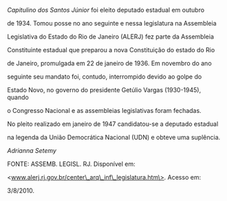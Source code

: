 

*Capitulino dos Santos Júnior* foi eleito deputado estadual em outubro

de 1934. Tomou posse no ano seguinte e nessa legislatura na Assembleia

Legislativa do Estado do Rio de Janeiro (ALERJ) fez parte da Assembleia

Constituinte estadual que preparou a nova Constituição do estado do Rio

de Janeiro, promulgada em 22 de janeiro de 1936. Em novembro do ano

seguinte seu mandato foi, contudo, interrompido devido ao golpe do

Estado Novo, no governo do presidente Getúlio Vargas (1930-1945), quando

o Congresso Nacional e as assembleias legislativas foram fechadas.



No pleito realizado em janeiro de 1947 candidatou-se a deputado estadual

na legenda da União Democrática Nacional (UDN) e obteve uma suplência.



*Adrianna Setemy*



FONTE: ASSEMB. LEGISL. RJ. Disponível em:

\<www.alerj.rj.gov.br/center\_arq\_inf\_legislatura.htm\>. Acesso em:

3/8/2010.

